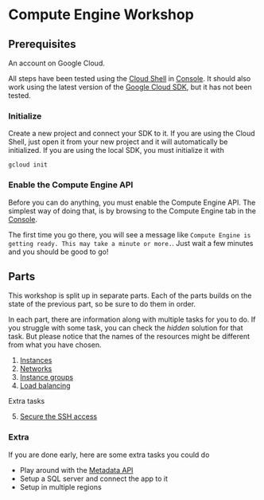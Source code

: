 # Compute Engine Workshop

## Prerequisites
An account on Google Cloud.

All steps have been tested using the [Cloud Shell](https://cloud.google.com/shell/docs/) in [Console](https://console.cloud.google.com).
It should also work using the latest version of the [Google Cloud SDK](https://cloud.google.com/sdk/), but it has not been tested.


### Initialize
Create a new project and connect your SDK to it.
If you are using the Cloud Shell, just open it from your new project and it will automatically be initialized.
If you are using the local SDK, you must initialize it with
```
gcloud init
```

### Enable the Compute Engine API
Before you can do anything, you must enable the Compute Engine API.
The simplest way of doing that, is by browsing to the Compute Engine tab in the [Console](https://console.cloud.google.com).

The first time you go there, you will see a message like `Compute Engine is getting ready. This may take a minute or more.`.
Just wait a few minutes and you should be good to go!


## Parts
This workshop is split up in separate parts.
Each of the parts builds on the state of the previous part, so be sure to do them in order.

In each part, there are information along with multiple tasks for you to do.
If you struggle with some task, you can check the _hidden_ solution for that task.
But please notice that the names of the resources might be different from what you have chosen.

1. [Instances](1-instances)
2. [Networks](2-networks)
3. [Instance groups](3-instance-groups)
4. [Load balancing](4-load-balancing)

Extra tasks

5. [Secure the SSH access](5-secure-ssh-access)

### Extra
If you are done early, here are some extra tasks you could do

* Play around with the [Metadata API](https://cloud.google.com/compute/docs/storing-retrieving-metadata)
* Setup a SQL server and connect the app to it
* Setup in multiple regions